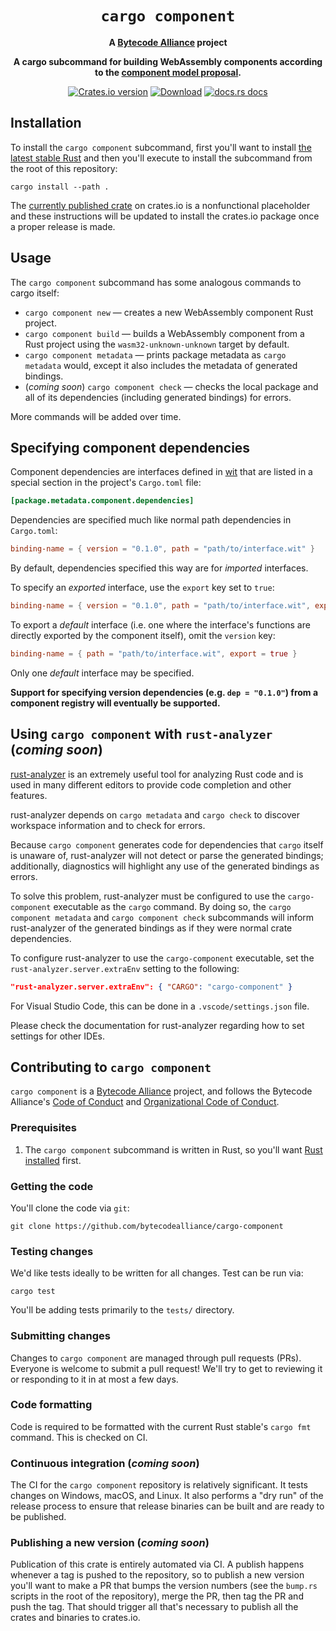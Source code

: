 <div align="center">
  <h1><code>cargo component</code></h1>

<strong>A <a href="https://bytecodealliance.org/">Bytecode Alliance</a> project</strong>

  <p>
    <strong>A cargo subcommand for building WebAssembly components according to the <a href="https://github.com/WebAssembly/component-model/">component model proposal</a>.</strong>
  </p>

  <p>
    <a href="https://crates.io/crates/cargo-component"><img src="https://img.shields.io/crates/v/cargo-component.svg?style=flat-square" alt="Crates.io version" /></a>
    <a href="https://crates.io/crates/cargo-component"><img src="https://img.shields.io/crates/d/cargo-component.svg?style=flat-square" alt="Download" /></a>
    <a href="https://bytecodealliance.github.io/cargo-component/"><img src="https://img.shields.io/badge/docs-latest-blue.svg?style=flat-square" alt="docs.rs docs" /></a>
  </p>
</div>

## Installation

To install the `cargo component` subcommand, first you'll want to install
[the latest stable Rust](https://www.rust-lang.org/tools/install) and then
you'll execute to  install the subcommand from the root of this repository:

```
cargo install --path .
```

The [currently published crate](https://crates.io/crates/cargo-component)
on crates.io is a nonfunctional placeholder and these instructions will be
updated to install the crates.io package once a proper release is made.

## Usage

The `cargo component` subcommand has some analogous commands to cargo itself:

* `cargo component new` — creates a new WebAssembly component Rust project.
* `cargo component build` — builds a WebAssembly component from a Rust project
  using the `wasm32-unknown-unknown` target by default.
* `cargo component metadata` — prints package metadata as `cargo metadata` would,
  except it also includes the metadata of generated bindings.
* (_coming soon_) `cargo component check` — checks the local package and all of its dependencies
  (including generated bindings) for errors.

More commands will be added over time.

## Specifying component dependencies

Component dependencies are interfaces defined in [wit](https://github.com/bytecodealliance/wit-bindgen)
that are listed in a special section in the project's `Cargo.toml` file: 

```toml
[package.metadata.component.dependencies]
```

Dependencies are specified much like normal path dependencies in `Cargo.toml`:

```toml
binding-name = { version = "0.1.0", path = "path/to/interface.wit" }
```

By default, dependencies specified this way are for _imported_ interfaces.

To specify an _exported_ interface, use the `export` key set to `true`:

```toml
binding-name = { version = "0.1.0", path = "path/to/interface.wit", export = true }
```

To export a _default_ interface (i.e. one where the interface's functions
are directly exported by the component itself), omit the `version` key:

```toml
binding-name = { path = "path/to/interface.wit", export = true }
```

Only one _default_ interface may be specified.

**Support for specifying version dependencies (e.g. `dep = "0.1.0"`) from a component registry will eventually be supported.**

## Using `cargo component` with `rust-analyzer`  (_coming soon_)

[rust-analyzer](https://github.com/rust-analyzer/rust-analyzer) is an extremely
useful tool for analyzing Rust code and is used in many different editors to provide
code completion and other features.

rust-analyzer depends on `cargo metadata` and `cargo check` to discover workspace
information and to check for errors.

Because `cargo component` generates code for dependencies that `cargo` itself is
unaware of, rust-analyzer will not detect or parse the generated bindings; additionally,
diagnostics will highlight any use of the generated bindings as errors.

To solve this problem, rust-analyzer must be configured to use the `cargo-component`
executable as the `cargo` command. By doing so, the `cargo component metadata` and
`cargo component check` subcommands will inform rust-analyzer of the generated bindings
as if they were normal crate dependencies.

To configure rust-analyzer to use the `cargo-component` executable, set the
`rust-analyzer.server.extraEnv` setting to the following:

```json
"rust-analyzer.server.extraEnv": { "CARGO": "cargo-component" }
```

For Visual Studio Code, this can be done in a `.vscode/settings.json` file.

Please check the documentation for rust-analyzer regarding how to set settings for other IDEs.

## Contributing to `cargo component`

`cargo component` is a [Bytecode Alliance](https://bytecodealliance.org/) project, and follows
the Bytecode Alliance's [Code of Conduct](CODE_OF_CONDUCT.md) and
[Organizational Code of Conduct](ORG_CODE_OF_CONDUCT.md).

### Prerequisites

1. The `cargo component` subcommand is written in Rust, so you'll want
  [Rust installed](https://www.rust-lang.org/tools/install) first.

### Getting the code

You'll clone the code via `git`:

```
git clone https://github.com/bytecodealliance/cargo-component
```

### Testing changes

We'd like tests ideally to be written for all changes. Test can be run via:

```
cargo test
```

You'll be adding tests primarily to the `tests/` directory.

### Submitting changes

Changes to `cargo component` are managed through pull requests (PRs). Everyone is
welcome to submit a pull request! We'll try to get to reviewing it or
responding to it in at most a few days.

### Code formatting

Code is required to be formatted with the current Rust stable's `cargo fmt`
command. This is checked on CI.

### Continuous integration (_coming soon_)

The CI for the `cargo component` repository is relatively significant. It tests
changes on Windows, macOS, and Linux. It also performs a "dry run" of the
release process to ensure that release binaries can be built and are ready to be
published.

### Publishing a new version (_coming soon_)

Publication of this crate is entirely automated via CI. A publish happens
whenever a tag is pushed to the repository, so to publish a new version you'll
want to make a PR that bumps the version numbers (see the `bump.rs` scripts in
the root of the repository), merge the PR, then tag the PR and push the tag.
That should trigger all that's necessary to publish all the crates and binaries
to crates.io.
